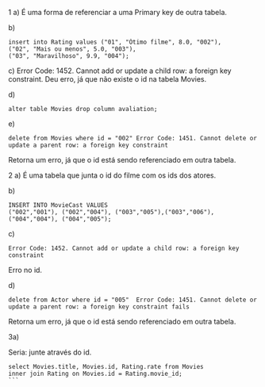 1 a) É uma forma de referenciar a uma Primary key de outra tabela.

b)
```
insert into Rating values ("01", "Ótimo filme", 8.0, "002"), 
("02", "Mais ou menos", 5.0, "003"), 
("03", "Maravilhoso", 9.9, "004");
```

c)
	Error Code: 1452. Cannot add or update a child row: a foreign key constraint.
    Deu erro, já que não existe o id na tabela Movies.

d)

```
alter table Movies drop column avaliation;
```

e)

```
delete from Movies where id = "002"	Error Code: 1451. Cannot delete or update a parent row: a foreign key constraint
```
Retorna um erro, já que o id está sendo referenciado em outra tabela.


2 a)
É uma tabela que junta o id do filme com os ids dos atores.

b)

```
INSERT INTO MovieCast VALUES 
("002","001"), ("002","004"), ("003","005"),("003","006"), 
("004","004"), ("004","005");
```

c)

```
Error Code: 1452. Cannot add or update a child row: a foreign key constraint
```
Erro no id.

d)

```
delete from Actor where id = "005"	Error Code: 1451. Cannot delete or update a parent row: a foreign key constraint fails
```
Retorna um erro, já que o id está sendo referenciado em outra tabela.


3a)

Seria: junte através do id.

````
select Movies.title, Movies.id, Rating.rate from Movies
inner join Rating on Movies.id = Rating.movie_id;
```